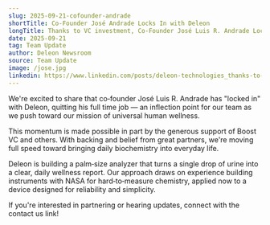 ```yaml
---
slug: 2025-09-21-cofounder-andrade
shortTitle: Co‑Founder José Andrade Locks In with Deleon
longTitle: Thanks to VC investment, Co‑Founder José Luis R. Andrade Locks In with Deleon
date: 2025-09-21
tag: Team Update
author: Deleon Newsroom
source: Team Update
image: /jose.jpg
linkedin: https://www.linkedin.com/posts/deleon-technologies_thanks-to-the-generous-investment-of-boost-activity-7374094287602597888-IF6G
---
```


We're excited to share that co‑founder José Luis R. Andrade has "locked in" with Deleon, quitting his full time job — an inflection point for our team as we push toward our mission of universal human wellness.

This momentum is made possible in part by the generous support of Boost VC and others. With backing and belief from great partners, we're moving full speed toward bringing daily biochemistry into everyday life.

Deleon is building a palm‑size analyzer that turns a single drop of urine into a clear, daily wellness report. Our approach draws on experience building instruments with NASA for hard‑to‑measure chemistry, applied now to a device designed for reliability and simplicity.

If you're interested in partnering or hearing updates, connect with the contact us link!
